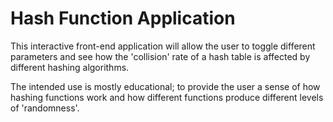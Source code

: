 # Hash Function Application

This interactive front-end application will allow the user to toggle different parameters and see how the 'collision' rate of a hash table is affected by different hashing algorithms. 

The intended use is mostly educational; to provide the user a sense of how hashing functions work and how different functions produce different levels of 'randomness'.